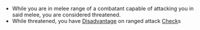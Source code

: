 - While you are in melee range of a combatant capable of attacking you in said melee, you are considered threatened.
- While threatened, you have [Disadvantage](Disadvantage.md) on ranged attack [Check](Check.md)s